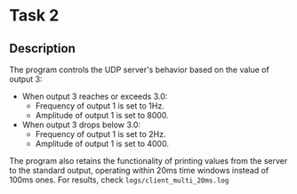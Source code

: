 # Task 2

## Description
The program controls the UDP server's behavior based on the value of output 3:

- When output 3 reaches or exceeds 3.0:
    - Frequency of output 1 is set to 1Hz.
    - Amplitude of output 1 is set to 8000.
- When output 3 drops below 3.0:
    - Frequency of output 1 is set to 2Hz.
    - Amplitude of output 1 is set to 4000.

The program also retains the functionality of printing values from the server to
the standard output, operating within 20ms time windows instead of 100ms ones.
For results, check `logs/client_multi_20ms.log`